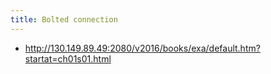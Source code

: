 ```yaml
---
title: Bolted connection
---
```


- http://130.149.89.49:2080/v2016/books/exa/default.htm?startat=ch01s01.html

